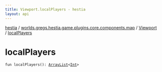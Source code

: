 ```yaml
---
title: Viewport.localPlayers - hestia
layout: api
---
```


<div class='api-docs-breadcrumbs'><a href="../../index.html">hestia</a> / <a href="../index.html">worlds.gregs.hestia.game.plugins.core.components.map</a> / <a href="index.html">Viewport</a> / <a href="./local-players.html">localPlayers</a></div>

# localPlayers

<div class="signature"><code><span class="keyword">fun </span><span class="identifier">localPlayers</span><span class="symbol">(</span><span class="symbol">)</span><span class="symbol">: </span><a href="http://docs.oracle.com/javase/9/docs/api/java/util/ArrayList.html"><span class="identifier">ArrayList</span></a><span class="symbol">&lt;</span><a href="https://kotlinlang.org/api/latest/jvm/stdlib/kotlin/-int/index.html"><span class="identifier">Int</span></a><span class="symbol">&gt;</span></code></div>
